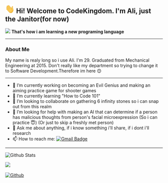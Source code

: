 ## <img src="https://raw.githubusercontent.com/ABSphreak/ABSphreak/master/gifs/Hi.gif" width="30px" /> Hi! Welcome to CodeKingdom. I'm Ali, just the Janitor(for now)

<!--
-->
![](https://c.tenor.com/41I-iMyClCgAAAAd/programmer-programming.gif)
**That's how i am learning a new programing language**

----
### About Me
My name is realy long so i use Ali. I'm 29. Graduated from Mechanical Engineering at 2015. Don't really like my department so trying to change it to Software Development.Therefore im here 😊

----

- 🔭 I’m currently working on becoming an Evil Genius and making an aiming practice game for shooter games
- 🌱 I’m currently learning "How to Code 101"
- 👯 I’m looking to collaborate on gathering 6 infinity stones so i can snap out from this realm
- 🤔 I’m looking for help with making an AI that can determine if a person has malicious thoughts from person's facial microexpression (So i can practice 😇) (Or just to skip a freshly met person)
- 💬 Ask me about anything, if i know something i'll share, if i dont i'll research
- 📫 How to reach me: [![Gmail Badge](https://img.shields.io/badge/-Gmail-c14438?style=flat-square&logo=Gmail&logoColor=white&link=mailto:shuklaraghav321.com)](mailto:muhammedaliragipcakir@gmail.com)


----

![Github Stats](https://github-readme-stats.vercel.app/api?username=MAliRagipCakir&count_private=true&show_icons=true&include_all_commits=true)

![](https://visitor-badge.laobi.icu/badge?page_id=MAliRagipCakir) 

[![Github](https://img.shields.io/github/followers/MAliRagipCakir?label=Follow&style=social)](https://github.com/MAliRagipCakir)
